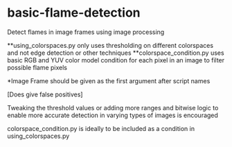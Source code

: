 # basic-flame-detection
Detect flames in image frames using image processing

**using_colorspaces.py only uses thresholding on different colorspaces and not edge detection or other techniques
**colorspace_condition.py uses basic RGB and YUV color model condition for each pixel in an image to filter possible flame pixels

*Image Frame should be given as the first argument after script names

[Does give false positives]

Tweaking the threshold values or adding more ranges and bitwise logic to enable more accurate detection in varying types of images is encouraged

colorspace_condition.py is ideally to be included as a condition in using_colorspaces.py
